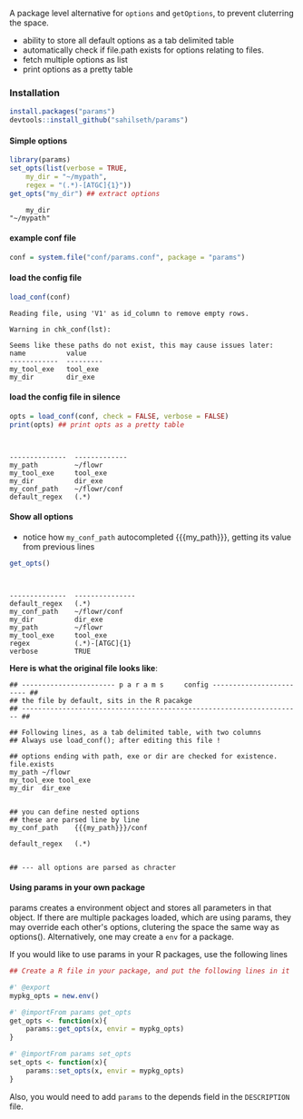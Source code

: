
A package level alternative for `options` and `getOptions`, to prevent cluterring the space. 

- ability to store all default options as a tab delimited table
- automatically check if file.path exists for options relating to files.
- fetch multiple options as list
- print options as a pretty table


### Installation


```r
install.packages("params")
devtools::install_github("sahilseth/params")
```


#### Simple options


```r
library(params)
set_opts(list(verbose = TRUE, 
	my_dir = "~/mypath",
	regex = "(.*)-[ATGC]{1}"))
get_opts("my_dir") ## extract options
```

```
    my_dir 
"~/mypath" 
```


#### example conf file


```r
conf = system.file("conf/params.conf", package = "params")
```

#### load the config file

```r
load_conf(conf)
```

```
Reading file, using 'V1' as id_column to remove empty rows.
```

```
Warning in chk_conf(lst): 

Seems like these paths do not exist, this may cause issues later:
name          value    
------------  ---------
my_tool_exe   tool_exe 
my_dir        dir_exe  
```

#### load the config file in silence

```r
opts = load_conf(conf, check = FALSE, verbose = FALSE)
print(opts) ## print opts as a pretty table
```

```

                             
--------------  -------------
my_path         ~/flowr      
my_tool_exe     tool_exe     
my_dir          dir_exe      
my_conf_path    ~/flowr/conf 
default_regex   (.*)         
```

#### Show all options
- notice how `my_conf_path` autocompleted {{{my_path}}}, getting its value from previous lines


```r
get_opts() 
```

```

                               
--------------  ---------------
default_regex   (.*)           
my_conf_path    ~/flowr/conf   
my_dir          dir_exe        
my_path         ~/flowr        
my_tool_exe     tool_exe       
regex           (.*)-[ATGC]{1} 
verbose         TRUE           
```


**Here is what the original file looks like**:

```
## ----------------------- p a r a m s     config ------------------------ ##
## the file by default, sits in the R pacakge
## --------------------------------------------------------------------- ##

## Following lines, as a tab delimited table, with two columns
## Always use load_conf(); after editing this file !

## options ending with path, exe or dir are checked for existence. file.exists
my_path	~/flowr
my_tool_exe	tool_exe
my_dir	dir_exe


## you can define nested options
## these are parsed line by line
my_conf_path	{{{my_path}}}/conf

default_regex	(.*)


## --- all options are parsed as chracter
```


#### Using params in your own package

params creates a environment object and stores all parameters in that object. If there are multiple packages loaded, which are using params, they 
may override each other's options, clutering the space the same way as options(). Alternatively, one may create a `env` for a package.


If you would like to use params in your R packages, use the following lines


```r
## Create a R file in your package, and put the following lines in it

#' @export
mypkg_opts = new.env()

#' @importFrom params get_opts
get_opts <- function(x){
	params::get_opts(x, envir = mypkg_opts)
}

#' @importFrom params set_opts
set_opts <- function(x){
	params::set_opts(x, envir = mypkg_opts)
}
```


Also, you would need to add `params` to the depends field in the `DESCRIPTION` file.



